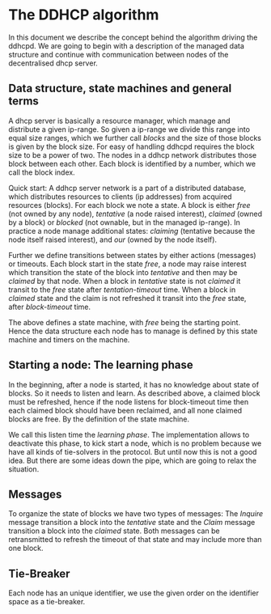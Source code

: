 The DDHCP algorithm
===================

In this document we describe the concept behind the algorithm driving the ddhcpd.
We are going to begin with a description of the managed data structure and continue 
with communication between nodes of the decentralised dhcp server.

Data structure, state machines and general terms
------------------------------------------------

A dhcp server is basically a resource manager, which manage and distribute 
a given ip-range. So given a ip-range we divide this range into equal size ranges,
which we further call _blocks_ and the size of those blocks is given by the block
size. For easy of handling ddhcpd requires the block size to be a power of two.
The nodes in a ddhcp network distributes those block between each other.
Each block is identified by a number, which we call the block index.

Quick start: A ddhcp server network is a part of a distributed database,
which distributes resources to clients (ip addresses) from acquired resources (blocks).
For each block we note a state. A block is either _free_ (not owned by any node), 
_tentative_ (a node raised interest), _claimed_ (owned by a block) or _blocked_
 (not ownable, but in the managed ip-range). In practice a node manage additional
states: _claiming_ (tentative because the node itself raised interest),
and _our_ (owned by the node itself).

Further we define transitions between states by either actions (messages)
or timeouts. Each block start in the state _free_, a node may raise interest
which transition the state of the block into _tentative_ and then may be _claimed_
by that node.
When a block in _tentative_ state is not _claimed_ it transit to the _free_ state after _tentation-timeout_ time. 
When a block in _claimed_ state and the claim is not refreshed it transit into the _free_ state, after _block-timeout_ time.

The above defines a state machine, with _free_ being the starting point.
Hence the data structure each node has to manage is defined by this state machine
and timers on the machine.

Starting a node: The learning phase
-----------------------------------

In the beginning, after a node is started, it has no knowledge about state of blocks.
So it needs to listen and learn. As described above, a claimed block must be 
refreshed, hence if the node listens for block-timeout time then each claimed
block should have been reclaimed, and all none claimed blocks are free. By
the definition of the state machine.

We call this listen time the _learning phase_. The implementation allows to
deactivate this phase, to kick start a node, which is no problem because
we have all kinds of tie-solvers in the protocol. But until now this is not a
good idea. But there are some ideas down the pipe, which are going to relax 
the situation.

Messages
--------

To organize the state of blocks we have two types of messages:
The _Inquire_ message transition a block into the _tentative_ state and
the _Claim_ message transition a block into the _claimed_ state.
Both messages can be retransmitted to refresh the timeout of that state
and may include more than one block.

Tie-Breaker
-----------

Each node has an unique identifier, we use the given order on the identifier space
as a tie-breaker.
